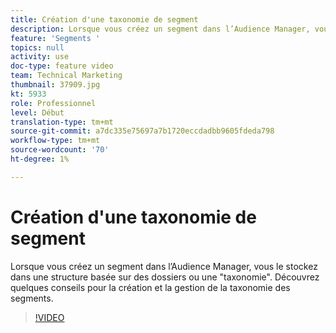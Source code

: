 ```yaml
---
title: Création d'une taxonomie de segment
description: Lorsque vous créez un segment dans l’Audience Manager, vous le stockez dans une structure basée sur des dossiers ou une "taxonomie". Découvrez quelques conseils pour la création et la gestion de la taxonomie des segments.
feature: 'Segments '
topics: null
activity: use
doc-type: feature video
team: Technical Marketing
thumbnail: 37909.jpg
kt: 5933
role: Professionnel
level: Début
translation-type: tm+mt
source-git-commit: a7dc335e75697a7b1720eccdadbb9605fdeda798
workflow-type: tm+mt
source-wordcount: '70'
ht-degree: 1%

---
```



# Création d&#39;une taxonomie de segment

Lorsque vous créez un segment dans l’Audience Manager, vous le stockez dans une structure basée sur des dossiers ou une &quot;taxonomie&quot;. Découvrez quelques conseils pour la création et la gestion de la taxonomie des segments.

>[!VIDEO](https://video.tv.adobe.com/v/37909/?quality=12&learn=on)
